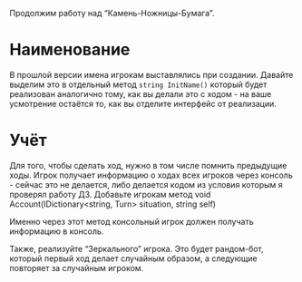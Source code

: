 Продолжим работу над “Камень-Ножницы-Бумага”.

# Наименование

В прошлой версии имена игрокам выставлялись при создании. Давайте выделим это в отдельный метод `string InitName()` который будет реализован аналогично тому, как вы делали это с ходом - на ваше усмотрение остаётся то, как вы отделите интерфейс от реализации.

# Учёт

Для того, чтобы сделать ход, нужно в том числе помнить предыдущие ходы. Игрок получает информацию о ходах всех игроков через консоль - сейчас это не делается, либо делается кодом из условия которым я проверял работу ДЗ. Добавьте игрокам метод void Account(IDictionary<string, Turn> situation, string self)

Именно через этот метод консольный игрок должен получать информацию в консоль.

Также, реализуйте “Зеркального” игрока. Это будет рандом-бот, который первый ход делает случайным образом, а следующие повторяет за случайным игроком.
